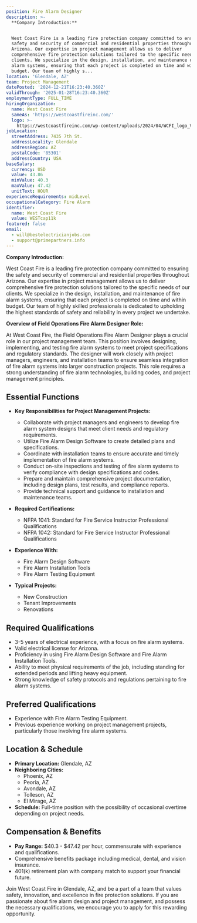 ```yaml
---
position: Fire Alarm Designer
description: >-
  **Company Introduction:**


  West Coast Fire is a leading fire protection company committed to ensuring the
  safety and security of commercial and residential properties throughout
  Arizona. Our expertise in project management allows us to deliver
  comprehensive fire protection solutions tailored to the specific needs of our
  clients. We specialize in the design, installation, and maintenance of fire
  alarm systems, ensuring that each project is completed on time and within
  budget. Our team of highly s...
location: 'Glendale, AZ'
team: Project Management
datePosted: '2024-12-21T16:23:40.360Z'
validThrough: '2025-01-28T16:23:40.360Z'
employmentType: FULL_TIME
hiringOrganization:
  name: West Coast Fire
  sameAs: 'https://westcoastfireinc.com/'
  logo: >-
    https://westcoastfireinc.com/wp-content/uploads/2024/04/WCFI_logo_V1_Transparent-1-800x294.png
jobLocation:
  streetAddress: 7435 7th St.
  addressLocality: Glendale
  addressRegion: AZ
  postalCode: '85301'
  addressCountry: USA
baseSalary:
  currency: USD
  value: 43.86
  minValue: 40.3
  maxValue: 47.42
  unitText: HOUR
experienceRequirements: midLevel
occupationalCategory: Fire Alarm
identifier:
  name: West Coast Fire
  value: WESTcap11k
featured: false
email:
  - will@bestelectricianjobs.com
  - support@primepartners.info
---
```




**Company Introduction:**

West Coast Fire is a leading fire protection company committed to ensuring the safety and security of commercial and residential properties throughout Arizona. Our expertise in project management allows us to deliver comprehensive fire protection solutions tailored to the specific needs of our clients. We specialize in the design, installation, and maintenance of fire alarm systems, ensuring that each project is completed on time and within budget. Our team of highly skilled professionals is dedicated to upholding the highest standards of safety and reliability in every project we undertake.

**Overview of Field Operations Fire Alarm Designer Role:**

At West Coast Fire, the Field Operations Fire Alarm Designer plays a crucial role in our project management team. This position involves designing, implementing, and testing fire alarm systems to meet project specifications and regulatory standards. The designer will work closely with project managers, engineers, and installation teams to ensure seamless integration of fire alarm systems into larger construction projects. This role requires a strong understanding of fire alarm technologies, building codes, and project management principles.

## Essential Functions

- **Key Responsibilities for Project Management Projects:**
  - Collaborate with project managers and engineers to develop fire alarm system designs that meet client needs and regulatory requirements.
  - Utilize Fire Alarm Design Software to create detailed plans and specifications.
  - Coordinate with installation teams to ensure accurate and timely implementation of fire alarm systems.
  - Conduct on-site inspections and testing of fire alarm systems to verify compliance with design specifications and codes.
  - Prepare and maintain comprehensive project documentation, including design plans, test results, and compliance reports.
  - Provide technical support and guidance to installation and maintenance teams.

- **Required Certifications:**
  - NFPA 1041: Standard for Fire Service Instructor Professional Qualifications
  - NFPA 1042: Standard for Fire Service Instructor Professional Qualifications

- **Experience With:**
  - Fire Alarm Design Software
  - Fire Alarm Installation Tools
  - Fire Alarm Testing Equipment

- **Typical Projects:**
  - New Construction
  - Tenant Improvements
  - Renovations

## Required Qualifications

- 3-5 years of electrical experience, with a focus on fire alarm systems.
- Valid electrical license for Arizona.
- Proficiency in using Fire Alarm Design Software and Fire Alarm Installation Tools.
- Ability to meet physical requirements of the job, including standing for extended periods and lifting heavy equipment.
- Strong knowledge of safety protocols and regulations pertaining to fire alarm systems.

## Preferred Qualifications

- Experience with Fire Alarm Testing Equipment.
- Previous experience working on project management projects, particularly those involving fire alarm systems.

## Location & Schedule

- **Primary Location:** Glendale, AZ
- **Neighboring Cities:**
  - Phoenix, AZ
  - Peoria, AZ
  - Avondale, AZ
  - Tolleson, AZ
  - El Mirage, AZ
- **Schedule:** Full-time position with the possibility of occasional overtime depending on project needs.

## Compensation & Benefits

- **Pay Range:** $40.3 - $47.42 per hour, commensurate with experience and qualifications.
- Comprehensive benefits package including medical, dental, and vision insurance.
- 401(k) retirement plan with company match to support your financial future.

Join West Coast Fire in Glendale, AZ, and be a part of a team that values safety, innovation, and excellence in fire protection solutions. If you are passionate about fire alarm design and project management, and possess the necessary qualifications, we encourage you to apply for this rewarding opportunity.